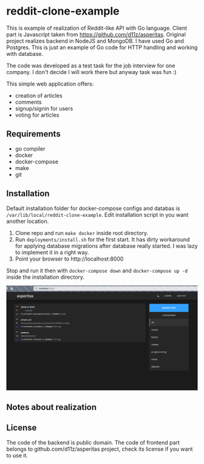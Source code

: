 # reddit-clone-example

This is example of realization of Reddit-like API with Go
language. Client part is Javascript taken from
https://github.com/d11z/asperitas. Original project realizes backend
in NodeJS and MongoDB. I have used Go and Postgres. This is just an
example of Go code for HTTP handling and working with database.

The code was developed as a test task for the job interview for one
company. I don't decide I will work there but anyway task was fun :)

This simple web application offers:

* creation of articles
* comments
* signup/signin for users
* voting for articles

## Requirements

* go compiler
* docker
* docker-compose
* make
* git

## Installation

Default installation folder for docker-compose configs and databas is
`/var/lib/local/reddit-clone-example`. Edit installation script in you
want another location.

1. Clone repo and run `make docker` inside root directory.
2. Run `deployments/install.sh` for the first start. It has dirty
   workaround for applying database migrations after database really
   started. I was lazy to implement it in a right way.
3. Point your browser to http://localhost:8000

Stop and run it then with `docker-compose down` and `docker-compose up
-d` inside the installation directory.

![](doc/example-screen.png)

## Notes about realization

## License

The code of the backend is public domain. The code of frontend part
belongs to github.com/d11z/asperitas project, check its license if you
want to use it.

